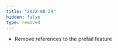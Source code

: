 ```yaml
---
title: "2022-08-29"
hidden: false
type: removed
---
```


* Remove references to the prefail feature
